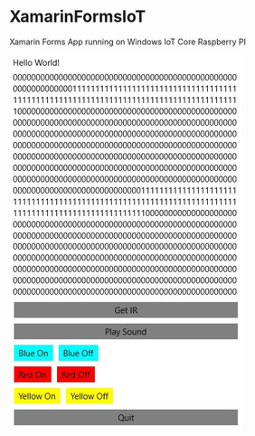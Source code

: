 # XamarinFormsIoT
Xamarin Forms App running on Windows IoT Core Raspberry PI

![image_1](images/image_1.png)
